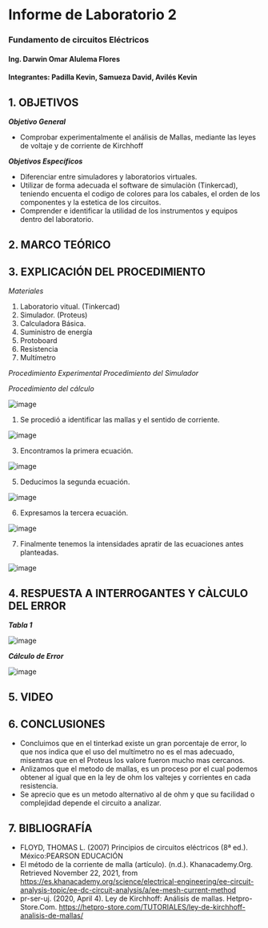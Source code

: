 # Informe de Laboratorio 2
### Fundamento de circuitos Eléctricos 
#### Ing. Darwin Omar Alulema Flores
#### Integrantes: Padilla Kevin, Samueza David, Avilés Kevin
 
 ## 1. OBJETIVOS
***Objetivo General***
- Comprobar experimentalmente  el análisis de Mallas, mediante las leyes de voltaje y de corriente de Kirchhoff

 ***Objetivos Específicos***
 - Diferenciar entre simuladores y laboratorios virtuales.
 - Utilizar de forma adecuada el software de simulaciòn (Tinkercad), teniendo encuenta el codigo de colores para los cabales, el orden de los componentes y la estetica de los circuitos.
 - Comprender e identificar la utilidad de los instrumentos y equipos dentro del laboratorio.
 
 ## 2. MARCO TEÓRICO
 
 ## 3. EXPLICACIÓN DEL PROCEDIMIENTO
 *Materiales*
 1. Laboratorio vitual. (Tinkercad)
 2. Simulador. (Proteus)
 3. Calculadora Básica.
 4. Suministro de energía
 5. Protoboard
 6. Resistencia
 7. Multímetro
 
 *Procedimiento Experimental*
 *Procedimiento del Simulador*
 

*Procedimiento del cálculo*

![image](https://user-images.githubusercontent.com/93794279/142946555-1b269333-c719-4631-9c8a-a5985dfc749e.png)


1. Se procedió a identificar las mallas y el sentido de corriente.

![image](https://user-images.githubusercontent.com/93794279/142946839-c9fcf998-8d37-4808-a8c9-d26bf80c246c.png)

3. Encontramos la primera ecuación.

![image](https://user-images.githubusercontent.com/93794279/142947926-d7f97aa3-535e-4167-9df4-8e1e5885928e.png)

5. Deducimos la segunda ecuación.

![image](https://user-images.githubusercontent.com/93794279/142948011-88ff7898-e9a0-41c0-9a87-6e1208596600.png)

6. Expresamos la tercera ecuación.

![image](https://user-images.githubusercontent.com/93794279/142948076-5e10a2fd-3c10-4ae5-98e6-f4b004c7bcf2.png)

7. Finalmente tenemos la intensidades apratir de las ecuaciones antes planteadas.

![image](https://user-images.githubusercontent.com/93794279/142948694-b087d6d0-c557-4345-8827-d132a94f3683.png)

## 4. RESPUESTA A INTERROGANTES Y CÀLCULO DEL ERROR

***Tabla 1***

![image](https://user-images.githubusercontent.com/93794279/142956752-21c2b91f-976f-405b-b3d9-4d2da70ddc37.png)


***Cálculo de Error***

![image](https://user-images.githubusercontent.com/93794279/142951384-bae4237f-95ea-460b-ad99-23d0d9a52eba.png)

## 5. VIDEO

## 6. CONCLUSIONES

- Concluimos que en el tinterkad existe un gran porcentaje de error, lo que nos indica que el uso del multímetro no es el mas adecuado, misentras que en el Proteus los valore fueron mucho mas cercanos.
- Anlizamos que el metodo de mallas, es un proceso por el cual podemos obtener al igual que en la ley de ohm los valtejes y  corrientes en cada resistencia.
- Se aprecio que es un metodo alternativo al de ohm y que su facilidad o complejidad depende el circuito a analizar.


## 7. BIBLIOGRAFÍA

- FLOYD, THOMAS L. (2007) Principios de circuitos eléctricos (8ª ed.). México:PEARSON EDUCACIÓN
- El método de la corriente de malla (artículo). (n.d.). Khanacademy.Org. Retrieved November 22, 2021, from https://es.khanacademy.org/science/electrical-engineering/ee-circuit-analysis-topic/ee-dc-circuit-analysis/a/ee-mesh-current-method
- pr-ser-uj. (2020, April 4). Ley de Kirchhoff: Análisis de mallas. Hetpro-Store.Com. https://hetpro-store.com/TUTORIALES/ley-de-kirchhoff-analisis-de-mallas/

